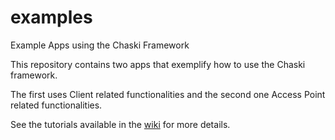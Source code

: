 examples
========

Example Apps using the Chaski Framework

This repository contains two apps that exemplify how to use the Chaski framework.  

The first uses Client related functionalities and the second one Access Point related functionalities. 

See the tutorials available in the <a href="https://github.com/chaski-framework/chaski/wiki">wiki</a> for more details. 


